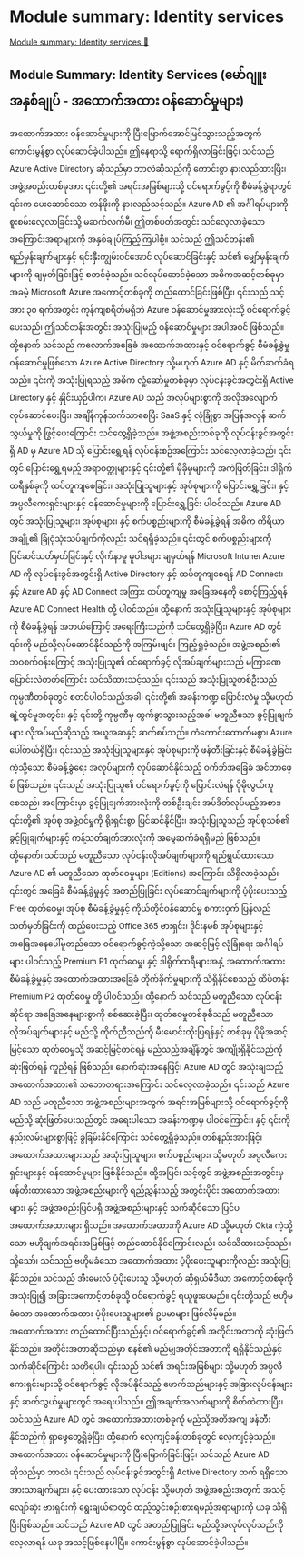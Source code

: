 # Module summary: Identity services

[Module summary: Identity services 🔗](https://www.coursera.org/learn/cybersecurity-identity-and-access-solutions-with-azure-ad/lecture/fObxt/module-summary-identity-services)

## Module Summary: Identity Services (မော်ဂျူး အနှစ်ချုပ် - အထောက်အထား ဝန်ဆောင်မှုများ)

အထောက်အထား ဝန်ဆောင်မှုများကို ပြီးမြောက်အောင်မြင်သွားသည့်အတွက် ကောင်းမွန်စွာ လုပ်ဆောင်ခဲ့ပါသည်။ ဤနေရာသို့ ရောက်ရှိလာခြင်းဖြင့်၊ သင်သည် Azure Active Directory ဆိုသည်မှာ ဘာလဲဆိုသည်ကို ကောင်းစွာ နားလည်ထားပြီး၊ အဖွဲ့အစည်းတစ်ခုအား ၎င်းတို့၏ အရင်းအမြစ်များသို့ ဝင်ရောက်ခွင့်ကို စီမံခန့်ခွဲရာတွင် ၎င်းက ပေးဆောင်သော တန်ဖိုးကို နားလည်သင့်သည်။ Azure AD ၏ အင်္ဂါရပ်များကို စူးစမ်းလေ့လာခြင်းသို့ မဆက်လက်မီ၊ ဤတစ်ပတ်အတွင်း သင်လေ့လာခဲ့သော အကြောင်းအရာများကို အနှစ်ချုပ်ကြည့်ကြပါစို့။ သင်သည် ဤသင်တန်း၏ ရည်မှန်းချက်များနှင့် ရင်းနှီးကျွမ်းဝင်အောင် လုပ်ဆောင်ခြင်းနှင့် သင်၏ မျှော်မှန်းချက်များကို ချမှတ်ခြင်းဖြင့် စတင်ခဲ့သည်။ သင်လုပ်ဆောင်ခဲ့သော အဓိကအဆင့်တစ်ခုမှာ အခမဲ့ Microsoft Azure အကောင့်တစ်ခုကို တည်ထောင်ခြင်းဖြစ်ပြီး၊ ၎င်းသည် သင့်အား ၃၀ ရက်အတွင်း ကုန်ကျစရိတ်မရှိဘဲ Azure ဝန်ဆောင်မှုအားလုံးသို့ ဝင်ရောက်ခွင့် ပေးသည်၊ ဤသင်တန်းအတွင်း အသုံးပြုမည့် ဝန်ဆောင်မှုများ အပါအဝင် ဖြစ်သည်။ ထို့နောက် သင်သည် ကလောက်အခြေခံ အထောက်အထားနှင့် ဝင်ရောက်ခွင့် စီမံခန့်ခွဲမှု ဝန်ဆောင်မှုဖြစ်သော Azure Active Directory သို့မဟုတ် Azure AD နှင့် မိတ်ဆက်ခံရသည်။ ၎င်းကို အသုံးပြုရသည့် အဓိက လှုံ့ဆော်မှုတစ်ခုမှာ လုပ်ငန်းခွင်အတွင်းရှိ Active Directory နှင့် နှိုင်းယှဉ်ပါက၊ Azure AD သည် အလုပ်များစွာကို အလိုအလျောက် လုပ်ဆောင်ပေးပြီး၊ အချိန်ကုန်သက်သာစေပြီး SaaS နှင့် လုံခြုံစွာ အပြန်အလှန် ဆက်သွယ်မှုကို ဖြွင့်ပေးကြောင်း သင်တွေ့ရှိခဲ့သည်။ အဖွဲ့အစည်းတစ်ခုကို လုပ်ငန်းခွင်အတွင်းရှိ AD မှ Azure AD သို့ ပြောင်းရွှေ့ရန် လုပ်ငန်းစဉ်အကြောင်း သင်လေ့လာခဲ့သည်၊ ၎င်းတွင် ပြောင်းရွှေ့ရမည့် အရာဝတ္ထုများနှင့် ၎င်းတို့၏ မှီခိုမှုများကို အကဲဖြတ်ခြင်း၊ ဒါရိုက်ထရီနှစ်ခုကို ထပ်တူကျစေခြင်း၊ အသုံးပြုသူများနှင့် အုပ်စုများကို ပြောင်းရွှေ့ခြင်း၊ နှင့် အပ္ပလီကေးရှင်းများနှင့် ဝန်ဆောင်မှုများကို ပြောင်းရွှေ့ခြင်း ပါဝင်သည်။ Azure AD တွင် အသုံးပြုသူများ၊ အုပ်စုများ၊ နှင့် စက်ပစ္စည်းများကို စီမံခန့်ခွဲရန် အဓိက ကိရိယာအချို့၏ ခြုံငုံသုံးသပ်ချက်ကိုလည်း သင်ရရှိခဲ့သည်။ ၎င်းတွင် စက်ပစ္စည်းများကို ပြင်ဆင်သတ်မှတ်ခြင်းနှင့် လိုက်နာမှု မူဝါဒများ ချမှတ်ရန် Microsoft Intune၊ Azure AD ကို လုပ်ငန်းခွင်အတွင်းရှိ Active Directory နှင့် ထပ်တူကျစေရန် AD Connect၊ နှင့် Azure AD နှင့် AD Connect အကြား ထပ်တူကျမှု အခြေအနေကို စောင့်ကြည့်ရန် Azure AD Connect Health တို့ ပါဝင်သည်။ ထို့နောက် အသုံးပြုသူများနှင့် အုပ်စုများကို စီမံခန့်ခွဲရန် အဘယ်ကြောင့် အရေးကြီးသည်ကို သင်တွေ့ရှိခဲ့ပြီး၊ Azure AD တွင် ၎င်းကို မည်သို့လုပ်ဆောင်နိုင်သည်ကို အကြမ်းဖျင်း ကြည့်ရှုခဲ့သည်။ အဖွဲ့အစည်း၏ ဘဝစက်ဝန်းကြောင့် အသုံးပြုသူ၏ ဝင်ရောက်ခွင့် လိုအပ်ချက်များသည် မကြာခဏ ပြောင်းလဲတတ်ကြောင်း သင်သိထားသင့်သည်။ ၎င်းသည် အသုံးပြုသူတစ်ဦးသည် ကုမ္ပဏီတစ်ခုတွင် စတင်ပါဝင်သည့်အခါ၊ ၎င်းတို့၏ အခန်းကဏ္ဍ ပြောင်းလဲမှု သို့မဟုတ် ချဲ့ထွင်မှုအတွင်း၊ နှင့် ၎င်းတို့ ကုမ္ပဏီမှ ထွက်ခွာသွားသည့်အခါ မတူညီသော ခွင့်ပြုချက်များ လိုအပ်မည်ဆိုသည့် အယူအဆနှင့် ဆက်စပ်သည်။ ကံကောင်းထောက်မစွာ၊ Azure ပေါ်တယ်ရှိပြီး၊ ၎င်းသည် အသုံးပြုသူများနှင့် အုပ်စုများကို ဖန်တီးခြင်းနှင့် စီမံခန့်ခွဲခြင်းကဲ့သို့သော စီမံခန့်ခွဲရေး အလုပ်များကို လုပ်ဆောင်နိုင်သည့် ဝက်ဘ်အခြေခံ အင်တာဖေ့စ် ဖြစ်သည်။ ၎င်းသည် အသုံးပြုသူ၏ ဝင်ရောက်ခွင့်ကို ပြောင်းလဲရန် ပိုမိုလွယ်ကူစေသည်၊ အကြောင်းမှာ ခွင့်ပြုချက်အားလုံးကို တစ်ဦးချင်း အပ်ဒိတ်လုပ်မည့်အစား၊ ၎င်းတို့၏ အုပ်စု အဖွဲ့ဝင်မှုကို ရိုးရှင်းစွာ ပြင်ဆင်နိုင်ပြီး၊ အသုံးပြုသူသည် အုပ်စုသစ်၏ ခွင့်ပြုချက်များနှင့် ကန့်သတ်ချက်အားလုံးကို အမွေဆက်ခံရရှိမည် ဖြစ်သည်။ ထို့နောက်၊ သင်သည် မတူညီသော လုပ်ငန်းလိုအပ်ချက်များကို ရည်ရွယ်ထားသော Azure AD ၏ မတူညီသော ထုတ်ဝေမှုများ (Editions) အကြောင်း သိရှိလာခဲ့သည်။ ၎င်းတွင် အခြေခံ စီမံခန့်ခွဲမှုနှင့် အတည်ပြုခြင်း လုပ်ဆောင်ချက်များကို ပံ့ပိုးပေးသည့် Free ထုတ်ဝေမှု၊ အုပ်စု စီမံခန့်ခွဲမှုနှင့် ကိုယ်တိုင်ဝန်ဆောင်မှု စကားဝှက် ပြန်လည်သတ်မှတ်ခြင်းကို ထည့်ပေးသည့် Office 365 ဗားရှင်း၊ ဒိုင်းနမစ် အုပ်စုများနှင့် အခြေအနေပေါ်မူတည်သော ဝင်ရောက်ခွင့်ကဲ့သို့သော အဆင့်မြင့် လုံခြုံရေး အင်္ဂါရပ်များ ပါဝင်သည့် Premium P1 ထုတ်ဝေမှု၊ နှင့် ဒါရိုက်ထရီများအနှံ့ အထောက်အထား စီမံခန့်ခွဲမှုနှင့် အထောက်အထားအခြေခံ တိုက်ခိုက်မှုများကို သိရှိနိုင်စေသည့် ထိပ်တန်း Premium P2 ထုတ်ဝေမှု တို့ ပါဝင်သည်။ ထို့နောက် သင်သည် မတူညီသော လုပ်ငန်းဆိုင်ရာ အခြေအနေများစွာကို စစ်ဆေးခဲ့ပြီး၊ ထုတ်ဝေမှုတစ်ခုစီသည် မတူညီသော လိုအပ်ချက်များနှင့် မည်သို့ ကိုက်ညီသည်ကို မီးမောင်းထိုးပြရန်နှင့် တစ်ခုမှ ပိုမိုအဆင့်မြင့်သော ထုတ်ဝေမှုသို့ အဆင့်မြှင့်တင်ရန် မည်သည့်အချိန်တွင် အကျိုးရှိနိုင်သည်ကို ဆုံးဖြတ်ရန် ကူညီရန် ဖြစ်သည်။ နောက်ဆုံးအနေဖြင့်၊ Azure AD တွင် အသုံးချသည့် အထောက်အထား၏ သဘောတရားအကြောင်း သင်လေ့လာခဲ့သည်။ ၎င်းသည် Azure AD သည် မတူညီသော အဖွဲ့အစည်းများအတွက် အရင်းအမြစ်များသို့ ဝင်ရောက်ခွင့်ကို မည်သို့ ဆုံးဖြတ်ပေးသည်တွင် အရေးပါသော အခန်းကဏ္ဍမှ ပါဝင်ကြောင်း၊ နှင့် ၎င်းကို နည်းလမ်းများစွာဖြင့် ခွဲခြမ်းနိုင်ကြောင်း သင်တွေ့ရှိခဲ့သည်။ တစ်နည်းအားဖြင့်၊ အထောက်အထားများသည် အသုံးပြုသူများ၊ စက်ပစ္စည်းများ၊ သို့မဟုတ် အပ္ပလီကေးရှင်းများနှင့် ဝန်ဆောင်မှုများ ဖြစ်နိုင်သည်။ ထို့အပြင်၊ သင့်တွင် အဖွဲ့အစည်းအတွင်းမှ ဖန်တီးထားသော အဖွဲ့အစည်းများကို ရည်ညွှန်းသည့် အတွင်းပိုင်း အထောက်အထားများ၊ နှင့် အဖွဲ့အစည်းပြင်ပရှိ အဖွဲ့အစည်းများနှင့် သက်ဆိုင်သော ပြင်ပအထောက်အထားများ ရှိသည်။ အထောက်အထားကို Azure AD သို့မဟုတ် Okta ကဲ့သို့သော ဗဟိုချက်အရင်းအမြစ်ဖြင့် တည်ထောင်နိုင်ကြောင်းလည်း သင်သိထားသင့်သည်။ သို့သော်၊ သင်သည် ဗဟိုမခံသော အထောက်အထား ပံ့ပိုးပေးသူများကိုလည်း အသုံးပြုနိုင်သည်။ သင်သည် အီးမေးလ် ပံ့ပိုးပေးသူ သို့မဟုတ် ဆိုရှယ်မီဒီယာ အကောင့်တစ်ခုကို အသုံးပြု၍ အခြားအကောင့်တစ်ခုသို့ ဝင်ရောက်ခွင့် ရယူဖူးပေမည်။ ၎င်းတို့သည် ဗဟိုမခံသော အထောက်အထား ပံ့ပိုးပေးသူများ၏ ဥပမာများ ဖြစ်လိမ့်မည်။ အထောက်အထား တည်ထောင်ပြီးသည်နှင့်၊ ဝင်ရောက်ခွင့်၏ အတိုင်းအတာကို ဆုံးဖြတ်နိုင်သည်။ အတိုင်းအတာဆိုသည်မှာ စနစ်၏ မည်မျှအတိုင်းအတာကို ရရှိနိုင်သည်နှင့် သက်ဆိုင်ကြောင်း သတိရပါ။ ၎င်းသည် သင်၏ အရင်းအမြစ်များ သို့မဟုတ် အပ္ပလီကေးရှင်းများသို့ ဝင်ရောက်ခွင့် လိုအပ်နိုင်သည့် ဖောက်သည်များနှင့် အခြားလုပ်ငန်းများနှင့် ဆက်သွယ်မှုများတွင် အရေးပါသည်။ ဤအချက်အလက်များကို စိတ်ထဲထားပြီး၊ သင်သည် Azure AD တွင် အထောက်အထားတစ်ခုကို မည်သို့အတိအကျ ဖန်တီးနိုင်သည်ကို ရှာဖွေတွေ့ရှိခဲ့ပြီး၊ ထို့နောက် လေ့ကျင့်ခန်းတစ်ခုတွင် လေ့ကျင့်ခဲ့သည်။ အထောက်အထား ဝန်ဆောင်မှုများကို ပြီးမြောက်ခြင်းဖြင့်၊ သင်သည် Azure AD ဆိုသည်မှာ ဘာလဲ၊ ၎င်းသည် လုပ်ငန်းခွင်အတွင်းရှိ Active Directory ထက် ရရှိသော အားသာချက်များ၊ နှင့် ပေးထားသော လုပ်ငန်း သို့မဟုတ် အဖွဲ့အစည်းအတွက် အသင့်လျော်ဆုံး ဗားရှင်းကို ရွေးချယ်ရာတွင် ထည့်သွင်းစဉ်းစားရမည့်အရာများကို ယခု သိရှိပြီးဖြစ်သည်။ သင်သည် Azure AD တွင် အတည်ပြုခြင်း မည်သို့အလုပ်လုပ်သည်ကို လေ့လာရန် ယခု အသင့်ဖြစ်နေပါပြီ။ ကောင်းမွန်စွာ လုပ်ဆောင်ခဲ့ပါသည်။
